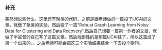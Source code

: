 ### 补充
突然想说些什么，这里还有聚类的代码，之前是跟老师做的一篇投了IJCAI的文章，我做了聚类的实验，然后投了一篇"Robust Graph Learning from Noisy Data for Clustering and Data Recovery",然后自己想要一篇第一作者的文章，就做了半监督的自己写了这篇文章。然后戏剧性的是那篇IJCAI挂了，所以这篇成了第一个出来的。。之后老师可能会把这三个实验结果结合一下去投个期刊。
